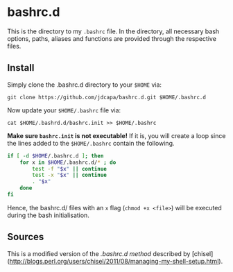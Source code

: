 bashrc.d
========
This is the directory to my `.bashrc` file. 
In the directory, all necessary bash options, paths, aliases and functions are provided through the respective files.

Install
-------

Simply clone the .bashrc.d directory to your `$HOME` via:

`git clone https://github.com/jdcapa/bashrc.d.git $HOME/.bashrc.d` 

Now update your `$HOME/.bashrc` file via:

`cat $HOME/.bashrd.d/bashrc.init >> $HOME/.bashrc`

**Make sure `bashrc.init` is not executable!** 
If it is, you will create a loop since the lines added to the `$HOME/.bashrc` contain the following.

```bash
if [ -d $HOME/.bashrc.d ]; then
    for x in $HOME/.bashrc.d/* ; do
        test -f "$x" || continue
        test -x "$x" || continue
        . "$x"
    done
fi
```

Hence, the bashrc.d/ files with an `x` flag (`chmod +x <file>`) will be executed during the bash initialisation.


Sources
-------
This is a modified version of the *.bashrc.d method* described by [chisel] (http://blogs.perl.org/users/chisel/2011/08/managing-my-shell-setup.html).
